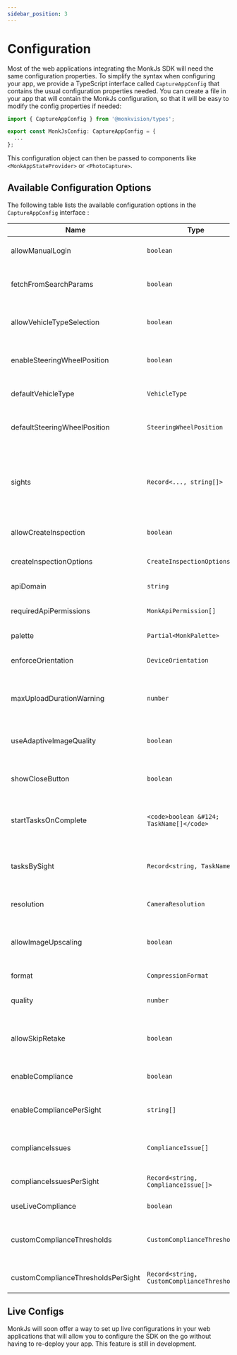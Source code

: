 ```yaml
---
sidebar_position: 3
---
```


# Configuration
Most of the web applications integrating the MonkJs SDK will need the same configuration properties. To simplify the
syntax when configuring your app, we provide a TypeScript interface called `CaptureAppConfig` that contains the usual
configuration properties needed. You can create a file in your app that will contain the MonkJs configuration, so that
it will be easy to modify the config properties if needed:

```typescript
import { CaptureAppConfig } from '@monkvision/types';

export const MonkJsConfig: CaptureAppConfig = {
  ...
};
```

This configuration object can then be passed to components like `<MonkAppStateProvider>` or `<PhotoCapture>`.

## Available Configuration Options
The following table lists the available configuration options in the `CaptureAppConfig` interface :

| Name                               | Type                                         | Description                                                                                                                                                                                          | Required                                          | Default Value               |
|------------------------------------|----------------------------------------------|------------------------------------------------------------------------------------------------------------------------------------------------------------------------------------------------------|---------------------------------------------------|-----------------------------|
| allowManualLogin                   | `boolean`                                    | Indicates if manual login and logout should be enabled or not.                                                                                                                                       | ✔️                                                |                             |
| fetchFromSearchParams              | `boolean`                                    | Indicates if the app state (auth token, inspection ID etc.) should be fetched from the URL search params.                                                                                            | ✔️                                                |                             |
| allowVehicleTypeSelection          | `boolean`                                    | Indicates if manual vehicle type selection should be enabled if the vehicle type is not defined.                                                                                                     | ✔️                                                |                             |
| enableSteeringWheelPosition        | `boolean`                                    | Indicates if the capture Sights should vary based on the steering wheel position (right or left).                                                                                                    | ✔️                                                |                             |
| defaultVehicleType                 | `VehicleType`                                | Default vehicle type to use if no vehicle type has been specified.                                                                                                                                   | ✔️                                                |                             |
| defaultSteeringWheelPosition       | `SteeringWheelPosition`                      | Default steering wheel position to use if no steering wheel position has been specified.                                                                                                             | if `enableSteeringWheelPosition` is set to `true` |                             |
| sights                             | `Record<..., string[]>`                      | A map associating each vehicle type supported by the app to a list of sight IDs. If `enableSteeringWheelPosition` is set to `true`, it's a map associating each steering wheel position to this map. | ✔️                                                |                             |
| allowCreateInspection              | `boolean`                                    | Indicates if automatic inspection creation should be enabled in the app.                                                                                                                             | ✔️                                                |                             |
| createInspectionOptions            | `CreateInspectionOptions`                    | Options used when automatically creating an inspection.                                                                                                                                              | if `allowCreateInspection` is set to `true`       |                             |
| apiDomain                          | `string`                                     | The API domain used to communicate with the API.                                                                                                                                                     | ✔️                                                |                             |
| requiredApiPermissions             | `MonkApiPermission[]`                        | Required API permission that the user must have to use the current app.                                                                                                                              |                                                   |                             |
| palette                            | `Partial<MonkPalette>`                       | Custom color palette to use in the app.                                                                                                                                                              |                                                   |                             |
| enforceOrientation                 | `DeviceOrientation`                          | Use this prop to enforce a specific device orientation for the Camera screen.                                                                                                                        |                                                   |                             |
| maxUploadDurationWarning           | `number`                                     | Max upload duration in milliseconds before showing a bad connection warning to the user. Use `-1` to never display the warning.                                                                      |                                                   | `15000`                     |
| useAdaptiveImageQuality            | `boolean`                                    | Boolean indicating if the image quality should be downgraded automatically in case of low connection.                                                                                                |                                                   | `true`                      |
| showCloseButton                    | `boolean`                                    | Indicates if the close button should be displayed in the HUD on top of the Camera preview.                                                                                                           |                                                   | `false`                     |
| startTasksOnComplete               | `<code>boolean &#124; TaskName[]</code>`     | Value indicating if tasks should be started at the end of the inspection. See the `inspection-capture-web` package doc for more info.                                                                |                                                   | `true`                      |
| tasksBySight                       | `Record<string, TaskName[]>`                 | Record associating each sight with a list of tasks to execute for it. If not provided, the default tasks of the sight will be used.                                                                  |                                                   |                             |
| resolution                         | `CameraResolution`                           | Indicates the resolution of the pictures taken by the Camera.                                                                                                                                        |                                                   | `CameraResolution.UHD_4K`   |
| allowImageUpscaling                | `boolean`                                    | Allow images to be scaled up if the device does not support the specified resolution in the `resolution` prop.                                                                                       |                                                   | `false`                     |
| format                             | `CompressionFormat`                          | The output format of the compression.                                                                                                                                                                |                                                   | `CompressionFormat.JPEG`    |
| quality                            | `number`                                     | Value indicating image quality for the compression output.                                                                                                                                           |                                                   | `0.8`                       |
| allowSkipRetake                    | `boolean`                                    | If compliance is enabled, this prop indicate if the user is allowed to skip the retaking process if some pictures are not compliant.                                                                 |                                                   | `false`                     |
| enableCompliance                   | `boolean`                                    | Indicates if compliance checks should be enabled or not.                                                                                                                                             |                                                   | `true`                      |
| enableCompliancePerSight           | `string[]`                                   | Array of Sight IDs that indicates for which sight IDs the compliance should be enabled.                                                                                                              |                                                   |                             |
| complianceIssues                   | `ComplianceIssue[]`                          | If compliance checks are enabled, this property can be used to select a list of compliance issues to check.                                                                                          |                                                   | `DEFAULT_COMPLIANCE_ISSUES` |
| complianceIssuesPerSight           | `Record<string, ComplianceIssue[]>`          | A map associating Sight IDs to a list of compliance issues to check.                                                                                                                                 |                                                   |                             |
| useLiveCompliance                  | `boolean`                                    | Indicates if live compliance should be enabled or not.                                                                                                                                               |                                                   | `false`                     |
| customComplianceThresholds         | `CustomComplianceThresholds`                 | Custom thresholds that can be used to modify the strictness of the compliance for certain compliance issues.                                                                                         |                                                   |                             |
| customComplianceThresholdsPerSight | `Record<string, CustomComplianceThresholds>` | A map associating Sight IDs to custom compliance thresholds.                                                                                                                                         |                                                   |                             |

## Live Configs
MonkJs will soon offer a way to set up live configurations in your web applications that will allow you to configure the
SDK on the go without having to re-deploy your app. This feature is still in development.
